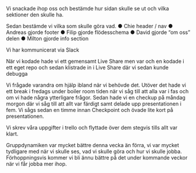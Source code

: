 Vi snackade ihop oss och bestämde hur sidan skulle se ut och vilka sektioner den skulle ha.

Sedan bestämde vi vilka som skulle göra vad.
● Chie header / nav
● Andreas gjorde footer
● Filip gjorde flödesschema
● David gjorde “om oss” delen
● Milton gjorde info section

Vi har kommunicerat via Slack

När vi kodade hade vi ett gemensamt Live Share men var och en kodade i ett eget repo och sedan klistrade in i Live Share där vi sedan kunde debugga

Vi frågade varandra om hjälp ibland när vi behövde det. Utöver det hade vi ett break i fredags under boiler room tiden när vi såg till att alla var i fas och om vi hade några ytterligare frågor. Sedan hade vi en checkup på måndag morgon där vi såg till att allt var färdigt samt delade upp presentationen i fem. Vi sågs sedan en timme innan Checkpoint och övade lite kort på presentationen. 

Vi skrev våra uppgifter i trello och flyttade över dem stegvis tills allt var klart. 

Gruppdynamiken var mycket bättre denna vecka än förra, vi var mycket tydligare med när vi skulle ses, vad vi skulle göra och hur vi skulle jobba. Förhoppningsvis kommer vi bli ännu bättre på det under kommande veckor när vi får jobba mer ihop. 